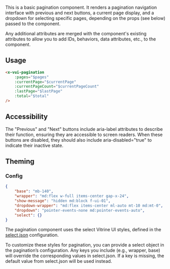 This is a basic pagination component. It renders a pagination navigation interface with previous and next buttons, a current page display, and a dropdown for selecting specific pages, depending on the props (see below) passed to the component.

Any additional attributes are merged with the component's existing attributes to allow you to add IDs, behaviors, data attributes, etc., to the component.

## Usage

```html
<x-vui-pagination
    :pages="$pages"
    :currentPage="$currentPage"
    :currentPageCount="$currentPageCount"
    :lastPage="$lastPage"
    :total="$total"
/>
```

## Accessibility

The "Previous" and "Next" buttons include aria-label attributes to describe their function, ensuring they are accessible to screen readers. When these buttons are disabled, they should also include aria-disabled="true" to indicate their inactive state.

## Theming

### Config

```json
{
    "base": "mb-140",
    "wrapper": "md:flex w-full items-center gap-x-24",
    "show-message": "hidden md:block f-ui-01",
    "dropdown-wrapper": "md:flex items-center ml-auto mt-10 md:mt-0",
    "dropdown": "pointer-events-none md:pointer-events-auto",
    "select": {}
}
```

The pagination component uses the select Vitrine UI styles, defined in the [select.json](resources/frontend/theme/components/select.json) configuration.

To customize these styles for pagination, you can provide a select object in the pagination’s configuration. Any keys you include (e.g., wrapper, base) will override the corresponding values in select.json. If a key is missing, the default value from select.json will be used instead.
